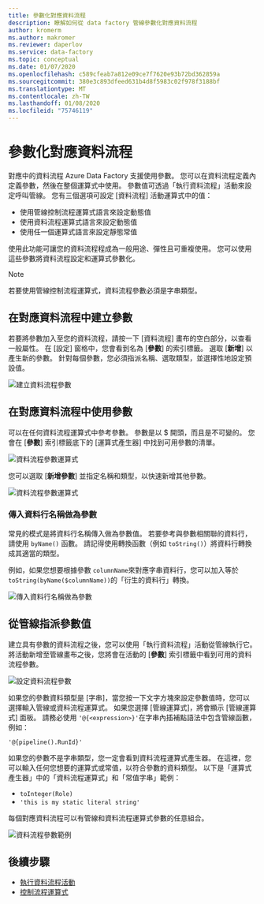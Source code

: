 ```yaml
---
title: 參數化對應資料流程
description: 瞭解如何從 data factory 管線參數化對應資料流程
author: kromerm
ms.author: makromer
ms.reviewer: daperlov
ms.service: data-factory
ms.topic: conceptual
ms.date: 01/07/2020
ms.openlocfilehash: c589cfeab7a812e09ce7f7620e93b72bd362859a
ms.sourcegitcommit: 380e3c893dfeed631b4d8f5983c02f978f3188bf
ms.translationtype: MT
ms.contentlocale: zh-TW
ms.lasthandoff: 01/08/2020
ms.locfileid: "75746119"
---
```

# <a name="parameterizing-mapping-data-flows"></a>參數化對應資料流程

對應中的資料流程 Azure Data Factory 支援使用參數。 您可以在資料流程定義內定義參數，然後在整個運算式中使用。 參數值可透過「執行資料流程」活動來設定呼叫管線。 您有三個選項可設定 [資料流程] 活動運算式中的值：

* 使用管線控制流程運算式語言來設定動態值
* 使用資料流程運算式語言來設定動態值
* 使用任一個運算式語言來設定靜態常值

使用此功能可讓您的資料流程程成為一般用途、彈性且可重複使用。 您可以使用這些參數將資料流程設定和運算式參數化。

> [!NOTE]
> 若要使用管線控制流程運算式，資料流程參數必須是字串類型。

## <a name="create-parameters-in-a-mapping-data-flow"></a>在對應資料流程中建立參數

若要將參數加入至您的資料流程，請按一下 [資料流程] 畫布的空白部分，以查看一般屬性。 在 [設定] 窗格中，您會看到名為 [**參數**] 的索引標籤。 選取 [**新增**] 以產生新的參數。 針對每個參數，您必須指派名稱、選取類型，並選擇性地設定預設值。

![建立資料流程參數](media/data-flow/create-params.png "建立資料流程參數")

## <a name="use-parameters-in-a-mapping-data-flow"></a>在對應資料流程中使用參數 

可以在任何資料流程運算式中參考參數。 參數是以 $ 開頭，而且是不可變的。 您會在 [**參數**] 索引標籤底下的 [運算式產生器] 中找到可用參數的清單。

![資料流程參數運算式](media/data-flow/parameter-expression.png "資料流程參數運算式")

您可以選取 [**新增參數**] 並指定名稱和類型，以快速新增其他參數。

![資料流程參數運算式](media/data-flow/new-parameter-expression.png "資料流程參數運算式")

### <a name="passing-in-a-column-name-as-a-parameter"></a>傳入資料行名稱做為參數

常見的模式是將資料行名稱傳入做為參數值。 若要參考與參數相關聯的資料行，請使用 `byName()` 函數。 請記得使用轉換函數（例如 `toString()`）將資料行轉換成其適當的類型。

例如，如果您想要根據參數 `columnName`來對應字串資料行，您可以加入等於 `toString(byName($columnName))`的「衍生的資料行」轉換。

![傳入資料行名稱做為參數](media/data-flow/parameterize-column-name.png "以 paramete 的形式傳入資料行名稱")

## <a name="assign-parameter-values-from-a-pipeline"></a>從管線指派參數值

建立具有參數的資料流程之後，您可以使用「執行資料流程」活動從管線執行它。 將活動新增至管線畫布之後，您將會在活動的 [**參數**] 索引標籤中看到可用的資料流程參數。

![設定資料流程參數](media/data-flow/parameter-assign.png "設定資料流程參數")

如果您的參數資料類型是 [字串]，當您按一下文字方塊來設定參數值時，您可以選擇輸入管線或資料流程運算式。 如果您選擇 [管線運算式]，將會顯示 [管線運算式] 面板。 請務必使用 `'@{<expression>}'`在字串內插補點語法中包含管線函數，例如：

```'@{pipeline().RunId}'```

如果您的參數不是字串類型，您一定會看到資料流程運算式產生器。 在這裡，您可以輸入任何您想要的運算式或常值，以符合參數的資料類型。 以下是「運算式產生器」中的「資料流程運算式」和「常值字串」範例：

* ```toInteger(Role)```
* ```'this is my static literal string'```

每個對應資料流程可以有管線和資料流程運算式參數的任意組合。 

![資料流程參數範例](media/data-flow/parameter-example.png "資料流程參數範例")



## <a name="next-steps"></a>後續步驟
* [執行資料流程活動](control-flow-execute-data-flow-activity.md)
* [控制流程運算式](control-flow-expression-language-functions.md)
